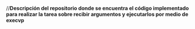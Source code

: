 //**Descripción del repositorio donde se encuentra el código implementado para realizar la tarea sobre recibir argumentos y ejecutarlos por medio de execvp**
